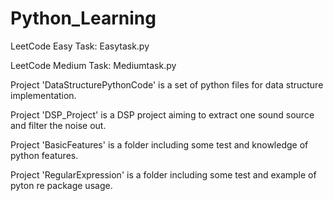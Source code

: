 # Python_Learning
LeetCode Easy Task: Easytask.py

LeetCode Medium Task: Mediumtask.py


Project 'DataStructurePythonCode' is a set of python files for data structure implementation.

Project 'DSP_Project' is a DSP project aiming to extract one sound source and filter the noise out. 

Project 'BasicFeatures' is a folder including some test and knowledge of python features.

Project 'RegularExpression' is a folder including some test and example of pyton re package usage.




